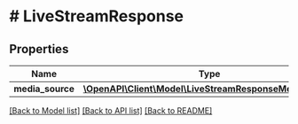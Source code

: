 # # LiveStreamResponse

## Properties

Name | Type | Description | Notes
------------ | ------------- | ------------- | -------------
**media_source** | [**\OpenAPI\Client\Model\LiveStreamResponseMediaSource**](LiveStreamResponseMediaSource.md) |  | [optional]

[[Back to Model list]](../../README.md#models) [[Back to API list]](../../README.md#endpoints) [[Back to README]](../../README.md)
